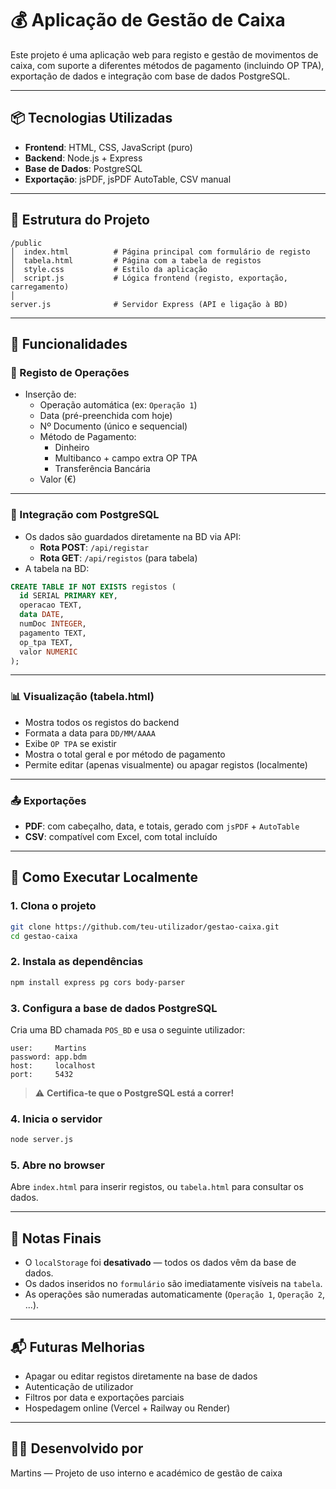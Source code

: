 # 💰 Aplicação de Gestão de Caixa

Este projeto é uma aplicação web para registo e gestão de movimentos de caixa, com suporte a diferentes métodos de pagamento (incluindo OP TPA), exportação de dados e integração com base de dados PostgreSQL.

---

## 📦 Tecnologias Utilizadas

- **Frontend**: HTML, CSS, JavaScript (puro)
- **Backend**: Node.js + Express
- **Base de Dados**: PostgreSQL
- **Exportação**: jsPDF, jsPDF AutoTable, CSV manual

---

## 📁 Estrutura do Projeto

```
/public
│  index.html          # Página principal com formulário de registo
│  tabela.html         # Página com a tabela de registos
│  style.css           # Estilo da aplicação
│  script.js           # Lógica frontend (registo, exportação, carregamento)
│
server.js              # Servidor Express (API e ligação à BD)
```

---

## 🧪 Funcionalidades

### 📝 Registo de Operações

- Inserção de:
  - Operação automática (ex: `Operação 1`)
  - Data (pré-preenchida com hoje)
  - Nº Documento (único e sequencial)
  - Método de Pagamento:
    - Dinheiro
    - Multibanco + campo extra OP TPA
    - Transferência Bancária
  - Valor (€)

---

### 💾 Integração com PostgreSQL

- Os dados são guardados diretamente na BD via API:
  - **Rota POST**: `/api/registar`
  - **Rota GET**: `/api/registos` (para tabela)
- A tabela na BD:
```sql
CREATE TABLE IF NOT EXISTS registos (
  id SERIAL PRIMARY KEY,
  operacao TEXT,
  data DATE,
  numDoc INTEGER,
  pagamento TEXT,
  op_tpa TEXT,
  valor NUMERIC
);
```

---

### 📊 Visualização (tabela.html)

- Mostra todos os registos do backend
- Formata a data para `DD/MM/AAAA`
- Exibe `OP TPA` se existir
- Mostra o total geral e por método de pagamento
- Permite editar (apenas visualmente) ou apagar registos (localmente)

---

### 📤 Exportações

- **PDF**: com cabeçalho, data, e totais, gerado com `jsPDF` + `AutoTable`
- **CSV**: compatível com Excel, com total incluído

---

## 🚀 Como Executar Localmente

### 1. Clona o projeto
```bash
git clone https://github.com/teu-utilizador/gestao-caixa.git
cd gestao-caixa
```

### 2. Instala as dependências
```bash
npm install express pg cors body-parser
```

### 3. Configura a base de dados PostgreSQL
Cria uma BD chamada `POS_BD` e usa o seguinte utilizador:

```
user:     Martins
password: app.bdm
host:     localhost
port:     5432
```

> ⚠️ **Certifica-te que o PostgreSQL está a correr!**

### 4. Inicia o servidor
```bash
node server.js
```

### 5. Abre no browser
Abre `index.html` para inserir registos, ou `tabela.html` para consultar os dados.

---

## 📌 Notas Finais

- O `localStorage` foi **desativado** — todos os dados vêm da base de dados.
- Os dados inseridos no `formulário` são imediatamente visíveis na `tabela`.
- As operações são numeradas automaticamente (`Operação 1`, `Operação 2`, ...).

---

## 📬 Futuras Melhorias

- Apagar ou editar registos diretamente na base de dados
- Autenticação de utilizador
- Filtros por data e exportações parciais
- Hospedagem online (Vercel + Railway ou Render)

---

## 👨‍💻 Desenvolvido por

Martins — Projeto de uso interno e académico de gestão de caixa